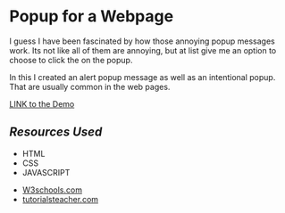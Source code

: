# Popup for a Webpage

I guess I have been fascinated by how those annoying popup messages work. Its not like all of them are annoying, but at list give me an option to choose to click the on the popup. 

In this I created an alert popup message as well as an intentional popup. That are usually common in the web pages.

[LINK to the Demo](https://willardnyamombe.github.io/popup-app/)

## *Resources Used*

* HTML
* CSS
* JAVASCRIPT
- [W3schools.com](https://www.w3schools.com/cssref/pr_background-image.asp)
- [tutorialsteacher.com](https://www.tutorialsteacher.com/javascript/display-popup-message-in-javascript)
